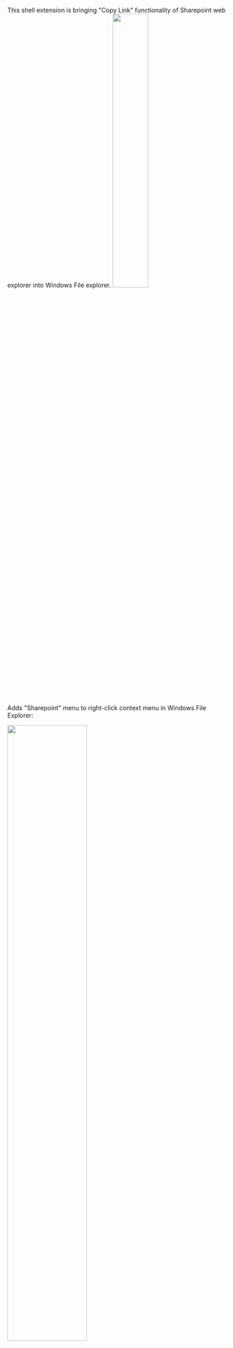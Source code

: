 This shell extension is bringing "Copy Link" functionality of Sharepoint web explorer into Windows File explorer.
<img src="https://user-images.githubusercontent.com/56280244/67110705-a0391600-f1d3-11e9-8e4c-25df4b0889d7.JPG" width="40%"></img> 

Adds "Sharepoint" menu to right-click context menu in Windows File Explorer:

<img src="https://user-images.githubusercontent.com/56280244/67110242-8e0aa800-f1d2-11e9-8ebd-2d89f9964b3f.jpg" width="60%"></img> 

- Copy Link - returns link to the document in DocID format (Document ID) or link to the folder in Path format
- Copy Path - returns link to the document in Path format
- Open in web browser - Opens the location in Sharepoint Web Explorer, using default browser.

And also on folders.

Required nu get packages (install them with Install-Package):
SharpShell
SharpShellTools
ServerRegistrationManager
Sharepoint.Client
Sharepoint.Client.Runtime

Testing can be done using "ServerManager.exe" by installing and registering the server (x64) and trying it on objects on J, K or L mapped drives.

It assumes that J, K,and L are Sharepoint mapped network drives and menu is shown only on them. This can be changed (very simply) to any other mapped drives, and any other URLs. (i.e. I've put contoso.com).

Tested with Windows 10 and Sharepoint 2019. Should also works with Sharepoint 2016, because  version 15 of Sharepoint.Client.

Further info on making the installation can be found 
